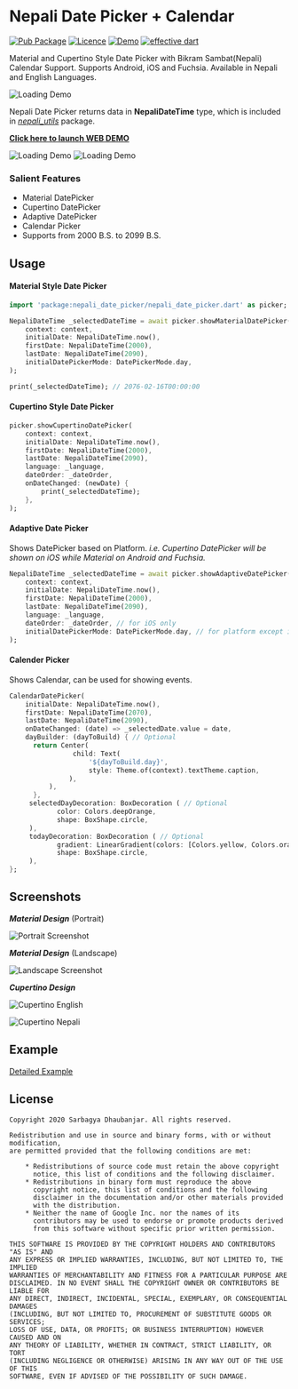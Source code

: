 # Nepali Date Picker + Calendar

[![Pub Package](https://img.shields.io/pub/v/nepali_date_picker)](https://pub.dev/packages/nepali_date_picker)
[![Licence](https://img.shields.io/badge/Licence-MIT-orange.svg)](https://github.com/sarbagyastha/nepali_date_picker/blob/master/LICENSE)
[![Demo](https://img.shields.io/badge/Demo-WEB-blueviolet.svg)](http://sarbagya.me/nepali_date_picker)
[![effective dart](https://img.shields.io/badge/style-effective_dart-40c4ff.svg)](https://dart.dev/guides/language/effective-dart)

Material and Cupertino Style Date Picker with Bikram Sambat(Nepali) Calendar Support. Supports Android, iOS and Fuchsia. Available in Nepali and English Languages.

![Loading Demo](demo.gif)

Nepali Date Picker returns data in **NepaliDateTime** type, which is
included in [*nepali_utils*](https://pub.dev/packages/nepali_utils)
package.

[**Click here to launch WEB DEMO**](https://sarbagyastha.github.com/nepali_date_picker)

![Loading Demo](screenshot/picker.png) ![Loading Demo](screenshot/calendar.png)

### Salient Features
* Material DatePicker
* Cupertino DatePicker
* Adaptive DatePicker
* Calendar Picker
* Supports from 2000 B.S. to 2099 B.S.

## Usage

#### Material Style Date Picker

```dart
import 'package:nepali_date_picker/nepali_date_picker.dart' as picker;

NepaliDateTime _selectedDateTime = await picker.showMaterialDatePicker(
    context: context,
    initialDate: NepaliDateTime.now(),
    firstDate: NepaliDateTime(2000),
    lastDate: NepaliDateTime(2090),
    initialDatePickerMode: DatePickerMode.day,
);

print(_selectedDateTime); // 2076-02-16T00:00:00
```

#### Cupertino Style Date Picker
```dart
picker.showCupertinoDatePicker(
    context: context,
    initialDate: NepaliDateTime.now(),
    firstDate: NepaliDateTime(2000),
    lastDate: NepaliDateTime(2090),
    language: _language,
    dateOrder: _dateOrder,
    onDateChanged: (newDate) {
        print(_selectedDateTime);
    },
);
```

#### Adaptive Date Picker
Shows DatePicker based on Platform. 
*i.e. Cupertino DatePicker will be shown on iOS while Material on Android and Fuchsia.*
```dart
NepaliDateTime _selectedDateTime = await picker.showAdaptiveDatePicker(
    context: context,
    initialDate: NepaliDateTime.now(),
    firstDate: NepaliDateTime(2000),
    lastDate: NepaliDateTime(2090),
    language: _language,
    dateOrder: _dateOrder, // for iOS only
    initialDatePickerMode: DatePickerMode.day, // for platform except iOS
);
```

#### Calender Picker
Shows Calendar, can be used for showing events.
```dart
CalendarDatePicker(
    initialDate: NepaliDateTime.now(),
    firstDate: NepaliDateTime(2070),
    lastDate: NepaliDateTime(2090),
    onDateChanged: (date) => _selectedDate.value = date,
    dayBuilder: (dayToBuild) { // Optional
      return Center(
                child: Text(
                    '${dayToBuild.day}',
                    style: Theme.of(context).textTheme.caption,
               ),
          ),
      },
     selectedDayDecoration: BoxDecoration ( // Optional
            color: Colors.deepOrange,
            shape: BoxShape.circle,
     ),
     todayDecoration: BoxDecoration ( // Optional
            gradient: LinearGradient(colors: [Colors.yellow, Colors.orange]),
            shape: BoxShape.circle,
     ),
};
```

## Screenshots

***Material Design*** (Portrait)

![Portrait Screenshot](screenshot/portrait.png)

***Material Design*** (Landscape)

![Landscape Screenshot](screenshot/landscape.png)

***Cupertino Design***

![Cupertino English](screenshot/cupertino_en.jpg)

![Cupertino Nepali](screenshot/cupertino_np.jpg)

## Example

[Detailed Example](https://github.com/sarbagyastha/nepali_date_picker/tree/master/example)


## License

```
Copyright 2020 Sarbagya Dhaubanjar. All rights reserved.

Redistribution and use in source and binary forms, with or without modification,
are permitted provided that the following conditions are met:

    * Redistributions of source code must retain the above copyright
      notice, this list of conditions and the following disclaimer.
    * Redistributions in binary form must reproduce the above
      copyright notice, this list of conditions and the following
      disclaimer in the documentation and/or other materials provided
      with the distribution.
    * Neither the name of Google Inc. nor the names of its
      contributors may be used to endorse or promote products derived
      from this software without specific prior written permission.

THIS SOFTWARE IS PROVIDED BY THE COPYRIGHT HOLDERS AND CONTRIBUTORS "AS IS" AND
ANY EXPRESS OR IMPLIED WARRANTIES, INCLUDING, BUT NOT LIMITED TO, THE IMPLIED
WARRANTIES OF MERCHANTABILITY AND FITNESS FOR A PARTICULAR PURPOSE ARE
DISCLAIMED. IN NO EVENT SHALL THE COPYRIGHT OWNER OR CONTRIBUTORS BE LIABLE FOR
ANY DIRECT, INDIRECT, INCIDENTAL, SPECIAL, EXEMPLARY, OR CONSEQUENTIAL DAMAGES
(INCLUDING, BUT NOT LIMITED TO, PROCUREMENT OF SUBSTITUTE GOODS OR SERVICES;
LOSS OF USE, DATA, OR PROFITS; OR BUSINESS INTERRUPTION) HOWEVER CAUSED AND ON
ANY THEORY OF LIABILITY, WHETHER IN CONTRACT, STRICT LIABILITY, OR TORT
(INCLUDING NEGLIGENCE OR OTHERWISE) ARISING IN ANY WAY OUT OF THE USE OF THIS
SOFTWARE, EVEN IF ADVISED OF THE POSSIBILITY OF SUCH DAMAGE.
```
